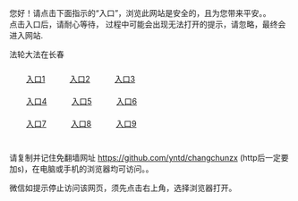 您好！请点击下面指示的“入口”，浏览此网站是安全的，且为您带来平安。。 <br/>
点击入口后，请耐心等待， 过程中可能会出现无法打开的提示，请忽略，最终会进入网站. </br>

法轮大法在长春<br/>
<div style="padding:10px"><a style="margin:20px" target="_blank" href="https://d10rs3pbt70jzd.cloudfront.net/2Qpsp?lnyslzhy" id="ccLink1" rel="nofollow">入口1</a> <a target="_blank" style="margin:20px" href="https://d1s7nz93dwbvcx.cloudfront.net/2Qpsp?uovshv" id="ccLink2" rel="nofollow">入口2</a> <a style="margin:20px" target="_blank" href="https://d1pq6v8e3wlh7b.cloudfront.net/2Qpsp?mrvmzj" id="ccLink3" rel="nofollow">入口3</a></div>

<div style="padding:10px" ><a style="margin:20px" target="_blank" href="https://d10rs3pbt70jzd.cloudfront.net/2Qpsp?lnyslzhy" id="ccLink4" rel="nofollow">入口4</a> <a style="margin:20px" href="https://d1s7nz93dwbvcx.cloudfront.net/2Qpsp?uovshv" target="_blank" id="ccLink5" rel="nofollow">入口5</a> <a style="margin:20px" href="https://d1pq6v8e3wlh7b.cloudfront.net/2Qpsp?mrvmzj" target="_blank" id="ccLink6" rel="nofollow">入口6</a></div>

<div style="padding:10px"><a style="margin:20px" target="_blank" href="https://d10rs3pbt70jzd.cloudfront.net/2Qpsp?lnyslzhy" id="ccLink7" rel="nofollow">入口7</a> <a style="margin:20px" href="https://d1s7nz93dwbvcx.cloudfront.net/2Qpsp?uovshv" target="_blank" id="ccLink8" rel="nofollow">入口8</a> <a style="margin:20px" target="_blank" href="https://d1pq6v8e3wlh7b.cloudfront.net/2Qpsp?mrvmzj" id="ccLink9" rel="nofollow">入口9</a></div>

<br/>



请复制并记住免翻墙网址 https://github.com/yntd/changchunzx (http后一定要加s)，在电脑或手机的浏览器均可访问。。<br/>

微信如提示停止访问该网页，须先点击右上角，选择浏览器打开。
